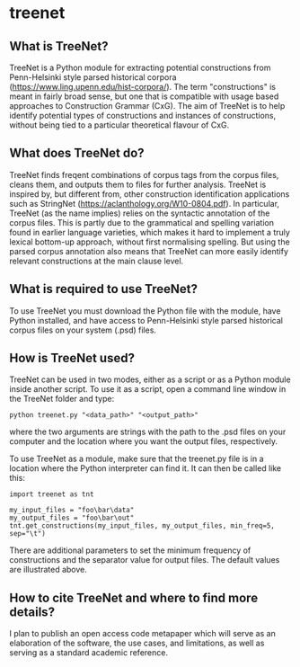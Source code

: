 # treenet

## What is TreeNet?

TreeNet is a Python module for extracting potential constructions from Penn-Helsinki style parsed historical corpora (https://www.ling.upenn.edu/hist-corpora/). The term "constructions" is meant in fairly broad sense, but one that is compatible with usage based approaches to Construction Grammar (CxG). The aim of TreeNet is to help identify potential types of constructions and instances of constructions, without being tied to a particular theoretical flavour of CxG.

## What does TreeNet do?

TreeNet finds freqent combinations of corpus tags from the corpus files, cleans them, and outputs them to files for further analysis. TreeNet is inspired by, but different from, other construction identification applications such as StringNet (https://aclanthology.org/W10-0804.pdf). In particular, TreeNet (as the name implies) relies on the syntactic annotation of the corpus files. This is partly due to the grammatical and spelling variation found in earlier language varieties, which makes it hard to implement a truly lexical bottom-up approach, without first normalising spelling. But using the parsed corpus annotation also means that TreeNet can more easily identify relevant constructions at the main clause level.

## What is required to use TreeNet?

To use TreeNet you must download the Python file with the module, have Python installed, and have access to Penn-Helsinki style parsed historical corpus files on your system (.psd) files.

## How is TreeNet used?

TreeNet can be used in two modes, either as a script or as a Python module inside another script. To use it as a script, open a command line window in the TreeNet folder and type:

```python treenet.py "<data_path>" "<output_path>"``` 

where the two arguments are strings with the path to the .psd files on your computer and the location where you want the output files, respectively.

To use TreeNet as a module, make sure that the treenet.py file is in a location where the Python interpreter can find it. It can then be called like this:

```
import treenet as tnt

my_input_files = "foo\bar\data"
my_output_files = "foo\bar\out"
tnt.get_constructions(my_input_files, my_output_files, min_freq=5, sep="\t")
```

There are additional parameters to set the minimum frequency of constructions and the separator value for output files. The default values are illustrated above.

## How to cite TreeNet and where to find more details?

I plan to publish an open access code metapaper which will serve as an elaboration of the software, the use cases, and limitations, as well as serving as a standard academic reference.

